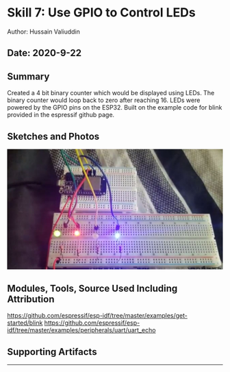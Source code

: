#  Skill 7: Use GPIO to Control LEDs

Author: Hussain Valiuddin

Date: 2020-9-22
-----

## Summary

Created a 4 bit binary counter which would be displayed using LEDs. The binary counter would loop back to zero after reaching 16. LEDs were powered by the GPIO pins on the ESP32. Built on the example code for blink provided in the espressif github page.

## Sketches and Photos

[![Video](images/Thumbnail.JPG)](https://drive.google.com/file/d/1pabNM2Wlqdsx3jlatg4DXAbSPIL65oA0/view?usp=sharing)


## Modules, Tools, Source Used Including Attribution

https://github.com/espressif/esp-idf/tree/master/examples/get-started/blink
https://github.com/espressif/esp-idf/tree/master/examples/peripherals/uart/uart_echo


## Supporting Artifacts


-----
